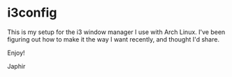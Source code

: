 # i3config

This is my setup for the i3 window manager I use with Arch Linux.
I've been figuring out how to make it the way I want recently, and thought I'd share.

Enjoy!

Japhir
